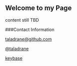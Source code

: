 ## Welcome to my Page

content still TBD


###Contact Information

[taladrane@github.com](mailto:taladrane@github.com)

[@taladrane](twitter.com/taladrane)

[keybase](https://keybase.io/madisonoliver)
